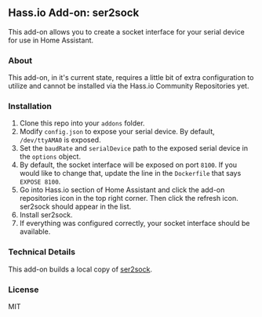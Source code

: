 ## Hass.io Add-on: ser2sock

This add-on allows you to create a socket interface for your serial device for use in Home Assistant.

### About
This add-on, in it's current state, requires a little bit of extra configuration to utilize and cannot be installed via the Hass.io Community Repositories yet.

### Installation
1. Clone this repo into your `addons` folder.
2. Modify `config.json` to expose your serial device. By default, `/dev/ttyAMA0` is exposed.
3. Set the `baudRate` and `serialDevice` path to the exposed serial device in the `options` object.
4. By default, the socket interface will be exposed on port `8100`. If you would like to change that, update the line in the `Dockerfile` that says `EXPOSE 8100`.
5. Go into Hass.io section of Home Assistant and click the add-on repositories icon in the top right corner. Then click the refresh icon. ser2sock should appear in the list.
6. Install ser2sock.
7. If everything was configured correctly, your socket interface should be available.

### Technical Details
This add-on builds a local copy of [ser2sock](https://github.com/nutechsoftware/ser2sock).

### License
MIT
